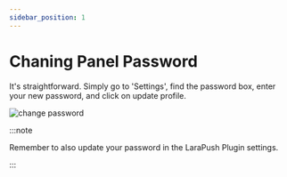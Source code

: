 ```yaml
---
sidebar_position: 1
---
```


# Chaning Panel Password

It's straightforward. Simply go to 'Settings', find the password box, enter your new password, and click on update profile. 

 ![change password](/img/changepassword.png)

:::note

Remember to also update your password in the LaraPush Plugin settings.

:::